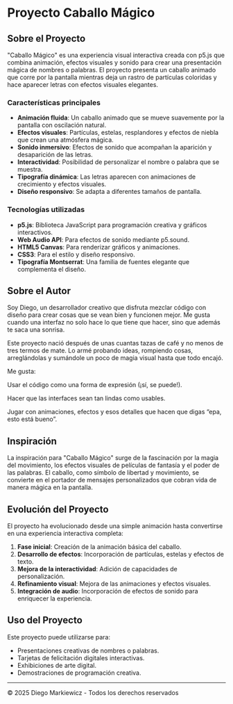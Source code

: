 # Proyecto Caballo Mágico

## Sobre el Proyecto

"Caballo Mágico" es una experiencia visual interactiva creada con p5.js que combina animación, efectos visuales y sonido para crear una presentación mágica de nombres o palabras. El proyecto presenta un caballo animado que corre por la pantalla mientras deja un rastro de partículas coloridas y hace aparecer letras con efectos visuales elegantes.

### Características principales

- **Animación fluida**: Un caballo animado que se mueve suavemente por la pantalla con oscilación natural.
- **Efectos visuales**: Partículas, estelas, resplandores y efectos de niebla que crean una atmósfera mágica.
- **Sonido inmersivo**: Efectos de sonido que acompañan la aparición y desaparición de las letras.
- **Interactividad**: Posibilidad de personalizar el nombre o palabra que se muestra.
- **Tipografía dinámica**: Las letras aparecen con animaciones de crecimiento y efectos visuales.
- **Diseño responsivo**: Se adapta a diferentes tamaños de pantalla.

### Tecnologías utilizadas

- **p5.js**: Biblioteca JavaScript para programación creativa y gráficos interactivos.
- **Web Audio API**: Para efectos de sonido mediante p5.sound.
- **HTML5 Canvas**: Para renderizar gráficos y animaciones.
- **CSS3**: Para el estilo y diseño responsivo.
- **Tipografía Montserrat**: Una familia de fuentes elegante que complementa el diseño.

## Sobre el Autor

Soy Diego, un desarrollador creativo que disfruta mezclar código con diseño para crear cosas que se vean bien y funcionen mejor. Me gusta cuando una interfaz no solo hace lo que tiene que hacer, sino que además te saca una sonrisa.

Este proyecto nació después de unas cuantas tazas de café y no menos de tres termos de mate. Lo armé probando ideas, rompiendo cosas, arreglándolas y sumándole un poco de magia visual hasta que todo encajó.

Me gusta:

Usar el código como una forma de expresión (¡sí, se puede!).

Hacer que las interfaces sean tan lindas como usables.

Jugar con animaciones, efectos y esos detalles que hacen que digas “epa, esto está bueno”.


## Inspiración

La inspiración para "Caballo Mágico" surge de la fascinación por la magia del movimiento, los efectos visuales de películas de fantasía y el poder de las palabras. El caballo, como símbolo de libertad y movimiento, se convierte en el portador de mensajes personalizados que cobran vida de manera mágica en la pantalla.

## Evolución del Proyecto

El proyecto ha evolucionado desde una simple animación hasta convertirse en una experiencia interactiva completa:

1. **Fase inicial**: Creación de la animación básica del caballo.
2. **Desarrollo de efectos**: Incorporación de partículas, estelas y efectos de texto.
3. **Mejora de la interactividad**: Adición de capacidades de personalización.
4. **Refinamiento visual**: Mejora de las animaciones y efectos visuales.
5. **Integración de audio**: Incorporación de efectos de sonido para enriquecer la experiencia.

## Uso del Proyecto

Este proyecto puede utilizarse para:

- Presentaciones creativas de nombres o palabras.
- Tarjetas de felicitación digitales interactivas.
- Exhibiciones de arte digital.
- Demostraciones de programación creativa.

---

© 2025 Diego Markiewicz - Todos los derechos reservados
